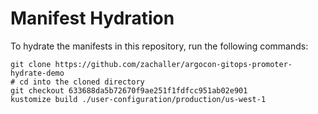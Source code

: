 # Manifest Hydration

To hydrate the manifests in this repository, run the following commands:

```shell
git clone https://github.com/zachaller/argocon-gitops-promoter-hydrate-demo
# cd into the cloned directory
git checkout 633688da5b72670f9ae251f1fdfcc951ab02e901
kustomize build ./user-configuration/production/us-west-1
```
